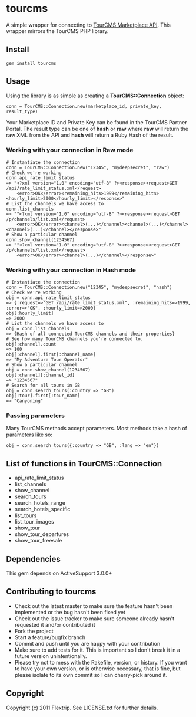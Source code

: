 # tourcms

A simple wrapper for connecting to [TourCMS Marketplace API](http://www.tourcms.com/support/api/mp/). This wrapper mirrors the TourCMS PHP library.

## Install

	gem install tourcms
	
## Usage

Using the library is as simple as creating a **TourCMS::Connection** object:

	conn = TourCMS::Connection.new(marketplace_id, private_key, result_type)
	
Your Marketplace ID and Private Key can be found in the TourCMS Partner Portal. The result type can be one of **hash** or **raw** where **raw** will return the raw XML from the API and **hash** will return a Ruby Hash of the result.

### Working with your connection in Raw mode

	# Instantiate the connection
	conn = TourCMS::Connection.new("12345", "mydeepsecret", "raw")
	# Check we're working
	conn.api_rate_limit_status
	=> "<?xml version="1.0" encoding="utf-8" ?><response><request>GET /api/rate_limit_status.xml</request>
		<error>OK</error><remaining_hits>1999</remaining_hits><hourly_limit>2000</hourly_limit></response>"
	# List the channels we have access to
	conn.list_channels
	=> ""<?xml version="1.0" encoding="utf-8" ?><response><request>GET /p/channels/list.xml</request>
		<error>OK</error><channel>(...)</channel><channel>(...)</channel><channel>(...)</channel></response>"
	# Show a particular channel
	conn.show_channel(1234567)
	=> ""<?xml version="1.0" encoding="utf-8" ?><response><request>GET /p/channels/list.xml</request>
		<error>OK</error><channel>(...)</channel></response>"

### Working with your connection in Hash mode

	# Instantiate the connection
	conn = TourCMS::Connection.new("12345", "mydeepsecret", "hash")
	# Check we're working
	obj = conn.api_rate_limit_status
	=> {:request=>"GET /api/rate_limit_status.xml", :remaining_hits=>1999, :error=>"OK", :hourly_limit=>2000}	
	obj[:hourly_limit]
	=> 2000
	# List the channels we have access to
	obj = conn.list_channels
	=> {Hash of all connected TourCMS channels and their properties}
	# See how many TourCMS channels you're connected to.
	obj[:channel].count
	=> 100 
	obj[:channel].first[:channel_name]
	=> "My Adventure Tour Operator"
	# Show a particular channel
	obj = conn.show_channel(1234567)
	obj[:channel][:channel_id]
	=> "1234567"
	# Search for all tours in GB
	obj = conn.search_tours(:country => "GB")
	obj[:tour].first[:tour_name]
	=> "Canyoning"
	
### Passing parameters

Many TourCMS methods accept parameters. Most methods take a hash of parameters like so:

	obj = conn.search_tours({:country => "GB", :lang => "en"})

## List of functions in TourCMS::Connection

*	api\_rate\_limit\_status
*	list\_channels
*	show\_channel
*	search\_tours
*	search\_hotels\_range
*	search\_hotels\_specific
*	list\_tours
*	list\_tour\_images
*	show\_tour
*	show\_tour\_departures
*	show\_tour\_freesale

## Dependencies

This gem depends on ActiveSupport 3.0.0+

## Contributing to tourcms
 
* Check out the latest master to make sure the feature hasn't been implemented or the bug hasn't been fixed yet
* Check out the issue tracker to make sure someone already hasn't requested it and/or contributed it
* Fork the project
* Start a feature/bugfix branch
* Commit and push until you are happy with your contribution
* Make sure to add tests for it. This is important so I don't break it in a future version unintentionally.
* Please try not to mess with the Rakefile, version, or history. If you want to have your own version, or is otherwise necessary, that is fine, but please isolate to its own commit so I can cherry-pick around it.

## Copyright

Copyright (c) 2011 Flextrip. See LICENSE.txt for further details.

